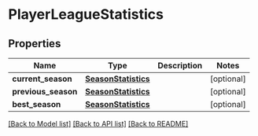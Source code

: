# PlayerLeagueStatistics

## Properties
Name | Type | Description | Notes
------------ | ------------- | ------------- | -------------
**current_season** | [**SeasonStatistics**](SeasonStatistics.md) |  | [optional] 
**previous_season** | [**SeasonStatistics**](SeasonStatistics.md) |  | [optional] 
**best_season** | [**SeasonStatistics**](SeasonStatistics.md) |  | [optional] 

[[Back to Model list]](../README.md#documentation-for-models) [[Back to API list]](../README.md#documentation-for-api-endpoints) [[Back to README]](../README.md)

